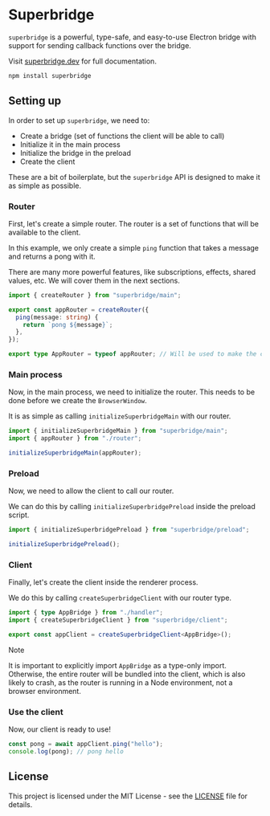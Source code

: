 # Superbridge

`superbridge` is a powerful, type-safe, and easy-to-use Electron bridge with support for sending callback functions over the bridge.

Visit [superbridge.dev](https://superbridge.dev) for full documentation.

```sh npm2yarn
npm install superbridge
```

## Setting up

In order to set up `superbridge`, we need to:

- Create a bridge (set of functions the client will be able to call)
- Initialize it in the main process
- Initialize the bridge in the preload
- Create the client

These are a bit of boilerplate, but the `superbridge` API is designed to make it as simple as possible.

### Router

First, let's create a simple router. The router is a set of functions that will be available to the client.

In this example, we only create a simple `ping` function that takes a message and returns a pong with it.

There are many more powerful features, like subscriptions, effects, shared values, etc. We will cover them in the next sections.

```ts filename="router.ts" {3-7, 9}
import { createRouter } from "superbridge/main";

export const appRouter = createRouter({
  ping(message: string) {
    return `pong ${message}`;
  },
});

export type AppRouter = typeof appRouter; // Will be used to make the client type-safe
```

### Main process

Now, in the main process, we need to initialize the router. This needs to be done before we create the `BrowserWindow`.

It is as simple as calling `initializeSuperbridgeMain` with our router.

```ts filename="electron/main.ts" {4}
import { initializeSuperbridgeMain } from "superbridge/main";
import { appRouter } from "./router";

initializeSuperbridgeMain(appRouter);
```

### Preload

Now, we need to allow the client to call our router.

We can do this by calling `initializeSuperbridgePreload` inside the preload script.

```ts filename="electron/preload.ts" {3}
import { initializeSuperbridgePreload } from "superbridge/preload";

initializeSuperbridgePreload();
```

### Client

Finally, let's create the client inside the renderer process.

We do this by calling `createSuperbridgeClient` with our router type.

```ts filename="client.ts"
import { type AppBridge } from "./handler";
import { createSuperbridgeClient } from "superbridge/client";

export const appClient = createSuperbridgeClient<AppBridge>();
```

> [!NOTE]
>
> It is important to explicitly import `AppBridge` as a type-only import. Otherwise, the entire router will be bundled into the client, which is also likely to crash, as the router is running in a Node environment, not a browser environment.

### Use the client

Now, our client is ready to use!

```ts filename="client.ts"
const pong = await appClient.ping("hello");
console.log(pong); // pong hello
```

## License

This project is licensed under the MIT License - see the [LICENSE](LICENSE) file for details.

